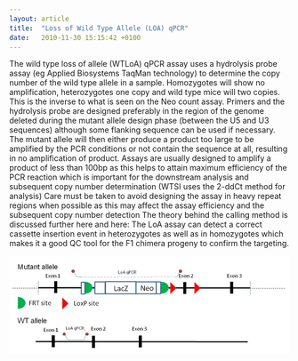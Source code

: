 ```yaml
---
layout: article
title:  "Loss of Wild Type Allele (LOA) qPCR"
date:   2010-11-30 15:15:42 +0100
---
```


The wild type loss of allele (WTLoA) qPCR assay uses a hydrolysis probe assay (eg Applied Biosystems TaqMan technology) to determine the copy number of the wild type allele in a sample. Homozygotes will show no amplification, heterozygotes one copy and wild type mice will two copies. This is the inverse to what is seen on the Neo count assay. Primers and the hydrolysis probe are designed preferably in the region of the genome deleted during the mutant allele design phase (between the U5 and U3 sequences) although some flanking sequence can be used if necessary. The mutant allele will then either produce a product too large to be amplified by the PCR conditions or not contain the sequence at all, resulting in no amplification of product. Assays are usually designed to amplify a product of less than 100bp as this helps to attain maximum efficiency of the PCR reaction which is important for the downstream analysis and subsequent copy number determination (WTSI uses the 2-ddCt method for analysis) Care must be taken to avoid designing the assay in heavy repeat regions when possible as this may affect the assay efficiency and the subsequent copy number detection The theory behind the calling method is discussed further here and here: The LoA assay can detect a correct cassette insertion event in heterozygotes as well as in homozygotes which makes it a good QC tool for the F1 chimera progeny to confirm the targeting.

![alt text][image-loa-qpcr]

[image-loa-qpcr]: /images/loa_qpcr.jpg "LOA qPCR"
